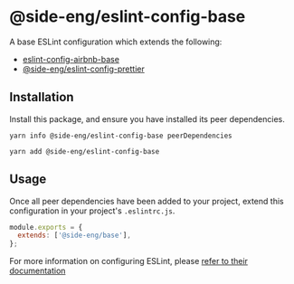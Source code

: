 # @side-eng/eslint-config-base

A base ESLint configuration which extends the following:

- [eslint-config-airbnb-base](https://github.com/airbnb/javascript/tree/master/packages/eslint-config-airbnb-base)
- [@side-eng/eslint-config-prettier](https://github.com/reside-eng/lint-config/tree/master/packages/eslint-config-prettier)

## Installation

Install this package, and ensure you have installed its peer dependencies.

`yarn info @side-eng/eslint-config-base peerDependencies`

`yarn add @side-eng/eslint-config-base`

## Usage

Once all peer dependencies have been added to your project, extend this configuration in your project's `.eslintrc.js`.

```javascript
module.exports = {
  extends: ['@side-eng/base'],
};
```

For more information on configuring ESLint, please [refer to their documentation](https://eslint.org/docs/user-guide/configuring)
